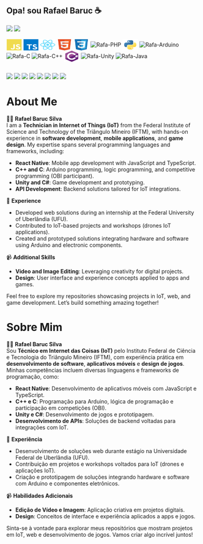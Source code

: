 ## Opa! sou Rafael Baruc ☕

<div>
 <img height=180em src="https://github-readme-stats.vercel.app/api?username=RafaBaruc&show_icons=true&theme=transparent&include_all_commits=true&count_private=true">
 <img height=180em src="https://github-readme-stats.vercel.app/api/top-langs/?username=RafaBaruc&layout=compact&theme=transparent&include_all_commits=true&count_private=true">
</div>
<div style="display: inline_block"><br>
  <img align="center" alt="Rafa-Js" height="30" width="40" src="https://raw.githubusercontent.com/devicons/devicon/master/icons/javascript/javascript-plain.svg">
  <img align="center" alt="Rafa-Ts" height="30" width="40" src="https://raw.githubusercontent.com/devicons/devicon/master/icons/typescript/typescript-plain.svg">
  <img align="center" alt="Rafa-React" height="30" width="40" src="https://raw.githubusercontent.com/devicons/devicon/master/icons/react/react-original.svg">
  <img align="center" alt="Rafa-HTML" height="30" width="40" src="https://raw.githubusercontent.com/devicons/devicon/master/icons/html5/html5-original.svg">
  <img align="center" alt="Rafa-CSS" height="30" width="40" src="https://raw.githubusercontent.com/devicons/devicon/master/icons/css3/css3-original.svg">
  <img align="center" alt="Rafa-PHP" height="30" width="40" src="https://cdn.jsdelivr.net/gh/devicons/devicon@latest/icons/php/php-original.svg">
  <img align="center" alt="Rafa-Python" height="30" width="40" src="https://raw.githubusercontent.com/devicons/devicon/master/icons/python/python-original.svg">
  <img align="center" alt="Rafa-Arduino" height="30" width="40" src="https://cdn.jsdelivr.net/gh/devicons/devicon@latest/icons/arduino/arduino-original.svg">
  <img align="center" alt="Rafa-C" height="30" width="40" src="https://cdn.jsdelivr.net/gh/devicons/devicon@latest/icons/c/c-original.svg">
  <img align="center" alt="Rafa-C++" height="30" width="40" src="https://cdn.jsdelivr.net/gh/devicons/devicon@latest/icons/cplusplus/cplusplus-original.svg">
  <img align="center" alt="Rafa-Csharp" height="30" width="40" src="https://raw.githubusercontent.com/devicons/devicon/master/icons/csharp/csharp-original.svg">
  <img align="center" alt="Rafa-Unity" height="30" width="40" src="https://cdn.jsdelivr.net/gh/devicons/devicon@latest/icons/unity/unity-original.svg">
  <img align="center" alt="Rafa-Java" height="30" width="40" src="https://cdn.jsdelivr.net/gh/devicons/devicon@latest/icons/java/java-original.svg">
</div>
  
##


<div> 
  <a href="https://www.youtube.com/@Rafa_Baruc" target="_blank"><img src="https://img.shields.io/badge/YouTube-FF0000?style=for-the-badge&logo=youtube&logoColor=white" target="_blank"></a>
  <a href="https://instagram.com/rafa.baruc" target="_blank"><img src="https://img.shields.io/badge/-Instagram-%23E4405F?style=for-the-badge&logo=instagram&logoColor=white" target="_blank"></a>
 	<a href="https://www.twitch.tv/rafabaruc" target="_blank"><img src="https://img.shields.io/badge/Twitch-9146FF?style=for-the-badge&logo=twitch&logoColor=white" target="_blank"></a>
 <a href="https://discord.gg/cKADkap2ZR" target="_blank"><img src="https://img.shields.io/badge/Discord-7289DA?style=for-the-badge&logo=discord&logoColor=white" target="_blank"></a> 
  <a href = "mailto:rafaelbaruc2015@gmail.com"><img src="https://img.shields.io/badge/-Gmail-%23333?style=for-the-badge&logo=gmail&logoColor=white" target="_blank"></a>
  <a href="https://br.fiverr.com/baructv/buying?source=avatar_menu_profile" target="_blank"><img src="https://img.shields.io/badge/Fiverr-005500?style=for-the-badge&logo=fiverr&logoColor=white" target="_blank"></a> 
  <a href="https://www.linkedin.com/in/rafael-baruc-638a89343/" target="_blank"><img src="https://img.shields.io/badge/-LinkedIn-%230077B5?style=for-the-badge&logo=linkedin&logoColor=white" target="_blank"></a> 
  <a href="https://lattes.cnpq.br/2334965445867152" target="_blank"><img src="https://img.shields.io/badge/Lattes-000055?style=for-the-badge" target="_blank"></a> 
 
  
</div>

# About Me  

👨‍💻 **Rafael Baruc Silva**  
I am a **Technician in Internet of Things (IoT)** from the Federal Institute of Science and Technology of the Triângulo Mineiro (IFTM), with hands-on experience in **software development**, **mobile applications**, and **game design**. My expertise spans several programming languages and frameworks, including:  

- **React Native**: Mobile app development with JavaScript and TypeScript.  
- **C++ and C**: Arduino programming, logic programming, and competitive programming (OBI participant).  
- **Unity and C#**: Game development and prototyping.  
- **API Development**: Backend solutions tailored for IoT integrations.  

📂 **Experience**  
- Developed web solutions during an internship at the Federal University of Uberlândia (UFU).  
- Contributed to IoT-based projects and workshops (drones IoT applications).  
- Created and prototyped solutions integrating hardware and software using Arduino and electronic components.  

📹 **Additional Skills**  
- **Video and Image Editing**: Leveraging creativity for digital projects.  
- **Design**: User interface and experience concepts applied to apps and games.  

Feel free to explore my repositories showcasing projects in IoT, web, and game development. Let’s build something amazing together!  

# Sobre Mim  

👨‍💻 **Rafael Baruc Silva**  
Sou **Técnico em Internet das Coisas (IoT)** pelo Instituto Federal de Ciência e Tecnologia do Triângulo Mineiro (IFTM), com experiência prática em **desenvolvimento de software**, **aplicativos móveis** e **design de jogos**. Minhas competências incluem diversas linguagens e frameworks de programação, como:  

- **React Native**: Desenvolvimento de aplicativos móveis com JavaScript e TypeScript.  
- **C++ e C**: Programação para Arduino, lógica de programação e participação em competições (OBI).  
- **Unity e C#**: Desenvolvimento de jogos e prototipagem.  
- **Desenvolvimento de APIs**: Soluções de backend voltadas para integrações com IoT.  

📂 **Experiência**  
- Desenvolvimento de soluções web durante estágio na Universidade Federal de Uberlândia (UFU).  
- Contribuição em projetos e workshops voltados para IoT (drones e aplicações IoT).  
- Criação e prototipagem de soluções integrando hardware e software com Arduino e componentes eletrônicos.  

📹 **Habilidades Adicionais**  
- **Edição de Vídeo e Imagem**: Aplicação criativa em projetos digitais.  
- **Design**: Conceitos de interface e experiência aplicados a apps e jogos.  

Sinta-se à vontade para explorar meus repositórios que mostram projetos em IoT, web e desenvolvimento de jogos. Vamos criar algo incrível juntos!  

